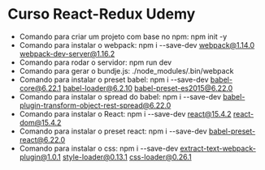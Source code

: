 # Curso React-Redux Udemy

* Comando para criar um projeto com base no npm: npm init -y
* Comando para instalar o webpack: npm i --save-dev webpack@1.14.0 webpack-dev-server@1.16.2
* Comando para rodar o servidor: npm run dev
* Comando para gerar o bundje.js: ./node_modules/.bin/webpack
* Comando para instalar o preset babel: npm i --save-dev babel-core@6.22.1 babel-loader@6.2.10 babel-preset-es2015@6.22.0
* Comando para instalar o spread do babel: npm i --save-dev babel-plugin-transform-object-rest-spread@6.22.0
* Comando para instalar o React: npm i --save-dev react@15.4.2 react-dom@15.4.2
* Comando para instalar o preset react: npm i --save-dev babel-preset-react@6.22.0
* Comando para instalar o css: npm i --save-dev extract-text-webpack-plugin@1.0.1 style-loader@0.13.1 css-loader@0.26.1
